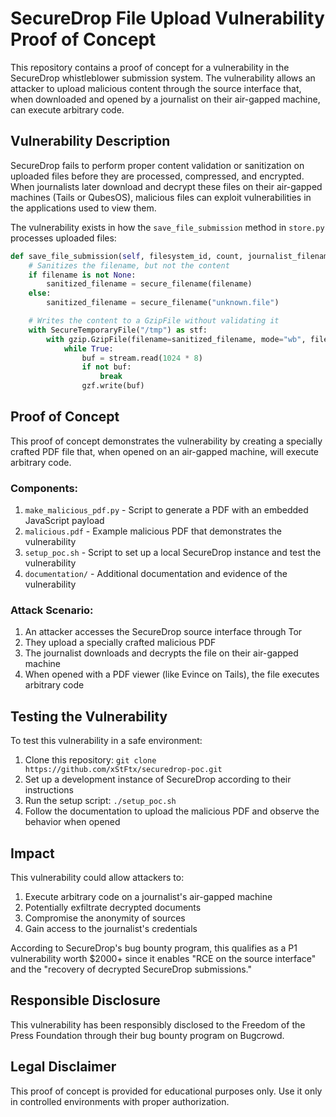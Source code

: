 # SecureDrop File Upload Vulnerability Proof of Concept

This repository contains a proof of concept for a vulnerability in the SecureDrop whistleblower submission system. The vulnerability allows an attacker to upload malicious content through the source interface that, when downloaded and opened by a journalist on their air-gapped machine, can execute arbitrary code.

## Vulnerability Description

SecureDrop fails to perform proper content validation or sanitization on uploaded files before they are processed, compressed, and encrypted. When journalists later download and decrypt these files on their air-gapped machines (Tails or QubesOS), malicious files can exploit vulnerabilities in the applications used to view them.

The vulnerability exists in how the `save_file_submission` method in `store.py` processes uploaded files:

```python
def save_file_submission(self, filesystem_id, count, journalist_filename, filename, stream):
    # Sanitizes the filename, but not the content
    if filename is not None:
        sanitized_filename = secure_filename(filename)
    else:
        sanitized_filename = secure_filename("unknown.file")

    # Writes the content to a GzipFile without validating it
    with SecureTemporaryFile("/tmp") as stf:
        with gzip.GzipFile(filename=sanitized_filename, mode="wb", fileobj=stf, mtime=0) as gzf:
            while True:
                buf = stream.read(1024 * 8)
                if not buf:
                    break
                gzf.write(buf)
```

## Proof of Concept

This proof of concept demonstrates the vulnerability by creating a specially crafted PDF file that, when opened on an air-gapped machine, will execute arbitrary code.

### Components:

1. `make_malicious_pdf.py` - Script to generate a PDF with an embedded JavaScript payload
2. `malicious.pdf` - Example malicious PDF that demonstrates the vulnerability
3. `setup_poc.sh` - Script to set up a local SecureDrop instance and test the vulnerability
4. `documentation/` - Additional documentation and evidence of the vulnerability

### Attack Scenario:

1. An attacker accesses the SecureDrop source interface through Tor
2. They upload a specially crafted malicious PDF
3. The journalist downloads and decrypts the file on their air-gapped machine
4. When opened with a PDF viewer (like Evince on Tails), the file executes arbitrary code

## Testing the Vulnerability

To test this vulnerability in a safe environment:

1. Clone this repository: `git clone https://github.com/xStFtx/securedrop-poc.git`
2. Set up a development instance of SecureDrop according to their instructions
3. Run the setup script: `./setup_poc.sh`
4. Follow the documentation to upload the malicious PDF and observe the behavior when opened

## Impact

This vulnerability could allow attackers to:

1. Execute arbitrary code on a journalist's air-gapped machine
2. Potentially exfiltrate decrypted documents
3. Compromise the anonymity of sources
4. Gain access to the journalist's credentials

According to SecureDrop's bug bounty program, this qualifies as a P1 vulnerability worth $2000+ since it enables "RCE on the source interface" and the "recovery of decrypted SecureDrop submissions."

## Responsible Disclosure

This vulnerability has been responsibly disclosed to the Freedom of the Press Foundation through their bug bounty program on Bugcrowd.

## Legal Disclaimer

This proof of concept is provided for educational purposes only. Use it only in controlled environments with proper authorization.